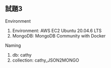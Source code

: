 
## 試題3

Environment
1. Environment: AWS EC2 Ubuntu 20.04.6 LTS
2. MongoDB: MongoDB Community with Docker

Naming
1. db: cathy
2. collection: cathy_JSON2MONGO

